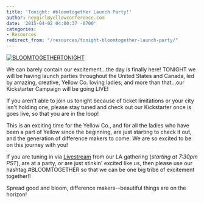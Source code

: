 ```yaml
---
title: 'Tonight: #bloomtogether Launch Party!'
author: heygirl@yellowconference.com
date: '2015-04-02 04:00:37 -0700'
categories:
- Resources
redirect_from: "/resources/tonight-bloomtogether-launch-party/"
---
```


[![BLOOMTOGETHERTONIGHT](https://yellow-blog-images.imgix.net/2015/04/BLOOMTOGETHERTONIGHT.jpg)](https://yellow-blog-images.imgix.net/2015/04/BLOOMTOGETHERTONIGHT.jpg)

We can barely contain our excitement...the day is finally here! TONIGHT we will be having launch parties throughout the United States and Canada, led by amazing, creative, Yellow Co. loving ladies; and more than that...our Kickstarter Campaign will be going LIVE!

If you aren't able to join us tonight because of ticket limitations or your city isn't holding one, please stay tuned and check out our Kickstarter once is goes live, so that you are in the loop!

This is an exciting time for the Yellow Co., and for all the ladies who have been a part of Yellow since the beginning, are just starting to check it out, and the generation of difference makers to come. We are so excited to be on this journey with you!

If you are tuning in via [Livestream](http://www.ustream.tv/channel/yellow-co) from our LA gathering (_starting at 7:30pm PST_), are at a party, or are just stinkin' excited like us, then please use our hashtag #BLOOMTOGETHER so that we can be one big tribe of excitement together!!

Spread good and bloom, difference makers--beautiful things are on the horizon!
